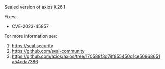 Sealed version of axios 0.26.1

Fixes:
- CVE-2023-45857

For more information see:
  1. https://seal.security
  2. https://github.com/seal-community
  3. https://github.com/axios/axios/tree/170588f3d78f855450d1ce50968651a54cda7386
